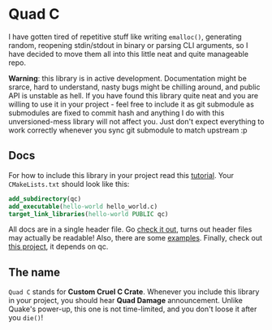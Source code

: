 # Quad C

I have gotten tired of repetitive stuff like writing `emalloc()`,
generating random, reopening stdin/stdout in binary or parsing
CLI arguments, so I have decided to move them all into this little
neat and quite manageable repo.

**Warning**: this library is in active development. Documentation
might be srarce, hard to understand, nasty bugs might be chilling around,
and public API is unstable as hell. If you have found this library quite
neat and you are willing to use it in your project - feel free to include
it as git submodule as submodules are fixed to commit hash and anything
I do with this unversioned-mess library will not affect you. Just don't
expect everything to work correctly whenever you sync git submodule to
match upstream :p 

## Docs

For how to include this library in your project read this
[tutorial](https://git-scm.com/book/en/v2/Git-Tools-Submodules).
Your `CMakeLists.txt` should look like this:

```cmake
add_subdirectory(qc)
add_executable(hello-world hello_world.c)
target_link_libraries(hello-world PUBLIC qc)
```

All docs are in a single header file.
Go [check it out](src/qc.h),
turns out header files may actually be readable!
Also, there are some [examples](examples/).
Finally, check out
[this project](https://github.com/foxpy/inaccurate-pi),
it depends on qc.


## The name

`Quad C` stands for **Custom Cruel C Crate**.
Whenever you include this library in your project,
you should hear **Quad Damage** announcement.
Unlike Quake's power-up, this one is not time-limited,
and you don't loose it after you `die()`!
